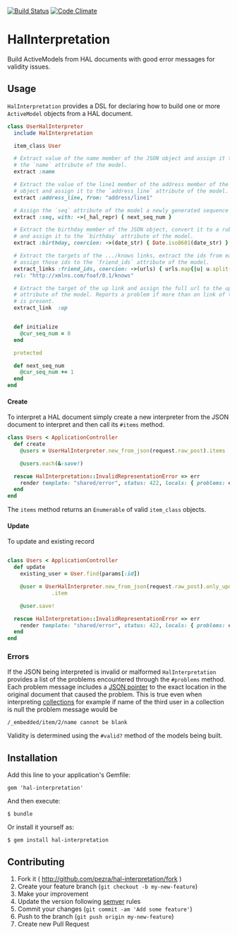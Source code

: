 [![Build Status](https://travis-ci.org/pezra/hal-interpretation.png?branch=master)](https://travis-ci.org/pezra/hal-interpretation)
[![Code Climate](https://codeclimate.com/github/pezra/hal-interpretation.png)](https://codeclimate.com/github/pezra/hal-interpretation)

# HalInterpretation

Build ActiveModels from HAL documents with good error messages
for validity issues.

## Usage

`HalInterpretation` provides a DSL for declaring how to build one or
more `ActiveModel` objects from a HAL document.

```ruby
class UserHalInterpreter
  include HalInterpretation

  item_class User

  # Extract value of the name member of the JSON object and assign it to
  # the `name` attribute of the model.
  extract :name

  # Extract the value of the line1 member of the address member of the JSON
  # object and assign it to the `address_line` attribute of the model.
  extract :address_line, from: "address/line1"

  # Assign the `seq` attribute of the model a newly generated sequence number.
  extract :seq, with: ->(_hal_repr) { next_seq_num }

  # Extract the birthday member of the JSON object, convert it to a ruby date
  # and assign it to the `birthday` attribute of the model.
  extract :birthday, coercion: ->(date_str) { Date.iso8601(date_str) }

  # Extract the targets of the .../knows links, extract the ids from each and
  # assign those ids to the `friend_ids` attribute of the model.
  extract_links :friend_ids, coercion: ->(urls) { urls.map{|u| u.split("/").last} },
  rel: "http://xmlns.com/foaf/0.1/knows"

  # Extract the target of the up link and assign the full url to the up
  # attribute of the model. Reports a problem if more than on link of this type
  # is present.
  extract_link  :up


  def initialize
    @cur_seq_num = 0
  end

  protected

  def next_seq_num
    @cur_seq_num += 1
  end
end
```

#### Create

To interpret a HAL document simply create a new interpreter from the
JSON document to interpret and then call its `#items` method.

```ruby
class Users < ApplicationController
  def create
    @users = UserHalInterpreter.new_from_json(request.raw_post).items

    @users.each(&:save!)

  rescue HalInterpretation::InvalidRepresentationError => err
    render template: "shared/error", status: 422, locals: { problems: err.problems }
  end
end
```

The `items` method returns an `Enumerable` of valid `item_class` objects.

#### Update

To update and existing record

```ruby

class Users < ApplicationController
  def update
    existing_user = User.find(params[:id])

    @user = UserHalInterpreter.new_from_json(request.raw_post).only_update(existing_user)
              .item

    @user.save!

  rescue HalInterpretation::InvalidRepresentationError => err
    render template: "shared/error", status: 422, locals: { problems: err.problems }
  end
end
```

### Errors

 If the JSON being interpreted is invalid or malformed
`HalInterpretation` provides a list of the problems encountered
through the `#problems` method. Each problem message includes a
[JSON pointer][] to the exact location in the original document that
caused the problem. This is true even when interpreting
[collections][] for example if name of the third user in a collection
is null the problem message would be

    /_embedded/item/2/name cannot be blank

Validity is determined using the `#valid?` method of the models being
built.


## Installation

Add this line to your application's Gemfile:

    gem 'hal-interpretation'

And then execute:

    $ bundle

Or install it yourself as:

    $ gem install hal-interpretation

## Contributing

1. Fork it ( http://github.com/pezra/hal-interpretation/fork )
2. Create your feature branch (`git checkout -b my-new-feature`)
3. Make your improvement
4. Update the version following [semver][] rules
5. Commit your changes (`git commit -am 'Add some feature'`)
6. Push to the branch (`git push origin my-new-feature`)
7. Create new Pull Request


[semver]: http://semver.org/
[json pointer]: http://tools.ietf.org/html/rfc6901
[collections]: https://tools.ietf.org/html/rfc6573